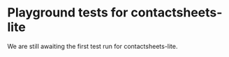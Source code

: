 # Playground tests for contactsheets-lite
We are still awaiting the first test run for contactsheets-lite.
